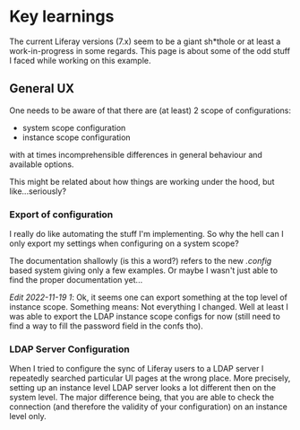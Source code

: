 # Key learnings

The current Liferay versions (7.x) seem to be a giant sh*thole or at least a work-in-progress in some regards.
This page is about some of the odd stuff I faced while working on this example.


## General UX

One needs to be aware of that there are (at least) 2 scope of configurations:
* system scope configuration
* instance scope configuration

with at times incomprehensible differences in general behaviour and available options.

This might be related about how things are working under the hood, but like...seriously?


### Export of configuration

I really do like automating the stuff I'm implementing. So why the hell can I only export my settings when configuring on a system scope?

The documentation shallowly (is this a word?) refers to the new _.config_ based system giving only a few examples.
Or maybe I wasn't just able to find the proper documentation yet...

_Edit 2022-11-19 1_: Ok, it seems one can export something at the top level of instance scope. Something means: Not everything I changed. Well
at least I was able to export the LDAP instance scope configs for now (still need to find a way to fill the password field in the confs tho).


### LDAP Server Configuration

When I tried to configure the sync of Liferay users to a LDAP server I repeatedly searched particular UI pages at the wrong place. 
More precisely, setting up an instance level LDAP server looks a lot different then on the system level.
The major difference being, that you are able to check the connection (and therefore the validity of your configuration) on an instance level only.
